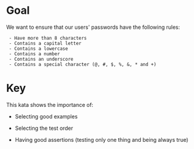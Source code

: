 # Goal
We want to ensure that our users' passwords have the following rules:

	 - Have more than 8 characters
	 - Contains a capital letter
	 - Contains a lowercase
	 - Contains a number
	 - Contains an underscore
	 - Contains a special character (@, #, $, %, &, * and +)

# Key
This kata shows the importance of:

  * Selecting good examples

  * Selecting the test order
	
  * Having good assertions (testing only one thing and being always true)
